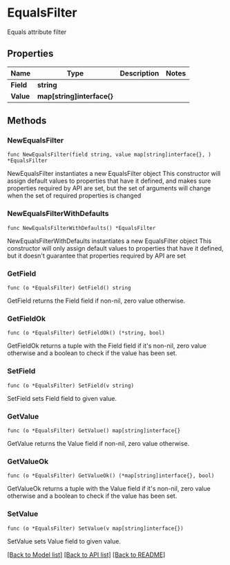 # EqualsFilter

Equals attribute filter

## Properties

Name | Type | Description | Notes
------------ | ------------- | ------------- | -------------
**Field** | **string** |  | 
**Value** | **map[string]interface{}** |  | 

## Methods

### NewEqualsFilter

`func NewEqualsFilter(field string, value map[string]interface{}, ) *EqualsFilter`

NewEqualsFilter instantiates a new EqualsFilter object
This constructor will assign default values to properties that have it defined,
and makes sure properties required by API are set, but the set of arguments
will change when the set of required properties is changed

### NewEqualsFilterWithDefaults

`func NewEqualsFilterWithDefaults() *EqualsFilter`

NewEqualsFilterWithDefaults instantiates a new EqualsFilter object
This constructor will only assign default values to properties that have it defined,
but it doesn't guarantee that properties required by API are set

### GetField

`func (o *EqualsFilter) GetField() string`

GetField returns the Field field if non-nil, zero value otherwise.

### GetFieldOk

`func (o *EqualsFilter) GetFieldOk() (*string, bool)`

GetFieldOk returns a tuple with the Field field if it's non-nil, zero value otherwise
and a boolean to check if the value has been set.

### SetField

`func (o *EqualsFilter) SetField(v string)`

SetField sets Field field to given value.


### GetValue

`func (o *EqualsFilter) GetValue() map[string]interface{}`

GetValue returns the Value field if non-nil, zero value otherwise.

### GetValueOk

`func (o *EqualsFilter) GetValueOk() (*map[string]interface{}, bool)`

GetValueOk returns a tuple with the Value field if it's non-nil, zero value otherwise
and a boolean to check if the value has been set.

### SetValue

`func (o *EqualsFilter) SetValue(v map[string]interface{})`

SetValue sets Value field to given value.



[[Back to Model list]](../README.md#documentation-for-models) [[Back to API list]](../README.md#documentation-for-api-endpoints) [[Back to README]](../README.md)


